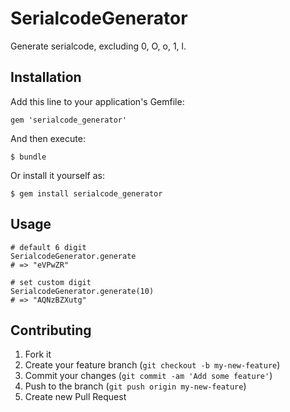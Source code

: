 # SerialcodeGenerator

Generate serialcode, excluding 0, O, o, 1, l.

## Installation

Add this line to your application's Gemfile:

    gem 'serialcode_generator'

And then execute:

    $ bundle

Or install it yourself as:

    $ gem install serialcode_generator

## Usage

    # default 6 digit
    SerialcodeGenerator.generate
    # => "eVPwZR"

    # set custom digit
    SerialcodeGenerator.generate(10)
    # => "AQNzBZXutg"
    
## Contributing

1. Fork it
2. Create your feature branch (`git checkout -b my-new-feature`)
3. Commit your changes (`git commit -am 'Add some feature'`)
4. Push to the branch (`git push origin my-new-feature`)
5. Create new Pull Request
